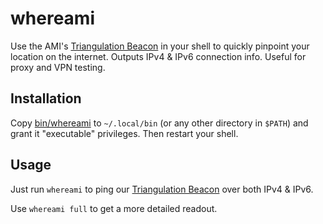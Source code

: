 # whereami
Use the AMI's [Triangulation Beacon](https://whereami.bestpoint.institute) in your shell to quickly pinpoint your location on the internet. Outputs IPv4 &amp; IPv6 connection info. Useful for proxy and VPN testing.

## Installation
Copy [bin/whereami](bin/whereami) to `~/.local/bin` (or any other directory in `$PATH`) and grant it "executable" privileges. Then restart your shell.

## Usage
Just run `whereami` to ping our [Triangulation Beacon](https://whereami.bestpoint.institute) over both IPv4 & IPv6.

Use `whereami full` to get a more detailed readout.
